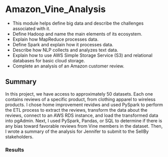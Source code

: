 # Amazon_Vine_Analysis
- This module helps define big data and describe the challenges associated with it.
- Define Hadoop and name the main elements of its ecosystem.
- Explain how MapReduce processes data.
- Define Spark and explain how it processes data.
- Describe how NLP collects and analyzes text data.
- Explain how to use AWS Simple Storage Service (S3) and relational databases for basic cloud storage.
- Complete an analysis of an Amazon customer review.

## Summary
In this project, we have access to approximately 50 datasets. Each one contains reviews of a specific product, from clothing apparel to wireless products. I chose home improvement revidws and used PySpark to perform the ETL process to extract the reviews, transform the data about the reviews, connect to an AWS RDS instance, and load the transformed data into pgAdmin. Next, I used PySpark, Pandas, or SQL to determine if there is any bias toward favorable reviews from Vine members in the dataset. Then, I wrote a summary of the analysis for Jennifer to submit to the SellBy stakeholders.

### Results


